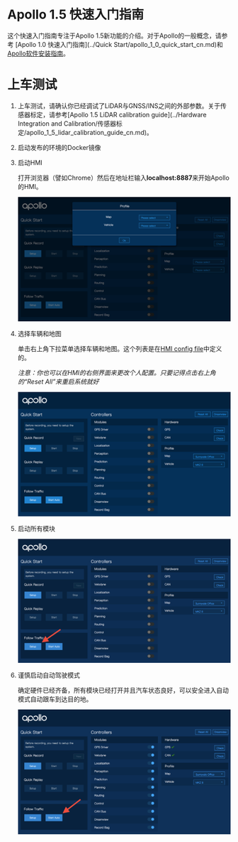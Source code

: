 # Apollo 1.5 快速入门指南

这个快速入门指南专注于Apollo 1.5新功能的介绍。对于Apollo的一般概念，请参考 [Apollo 1.0 快速入门指南](../Quick Start/apollo_1_0_quick_start_cn.md)和[Apollo软件安装指南](https://github.com/ApolloAuto/apollo/blob/r3.0.0/docs/quickstart/apollo_software_installation_guide_cn.md)。

# 上车测试

1. 上车测试，请确认你已经调试了LiDAR与GNSS/INS之间的外部参数。关于传感器标定，请参考[Apollo 1.5 LiDAR calibration guide](../Hardware Integration and Calibration/传感器标定/apollo_1_5_lidar_calibration_guide_cn.md)。

2. 启动发布的环境的Docker镜像

3. 启动HMI

    打开浏览器（譬如Chrome）然后在地址栏输入**localhost:8887**来开始Apollo的HMI。

    ![](images/hmi_setup_profile.png)

4. 选择车辆和地图

    单击右上角下拉菜单选择车辆和地图。这个列表是在[HMI config file](https://raw.githubusercontent.com/ApolloAuto/apollo/master/modules/hmi/conf/config.pb.txt)中定义的。

    *注意：你也可以在HMI的右侧界面来更改个人配置。只要记得点击右上角的“Reset All”来重启系统就好*

     ![](images/start_hmi.png)

5. 启动所有模块

    ![](images/hmi_setup_1.5.png)

6. 谨慎启动自动驾驶模式

    确定硬件已经齐备，所有模块已经打开并且汽车状态良好，可以安全进入自动模式自动跟车到达目的地。

    ![](images/hmi_start_auto_following.png)
